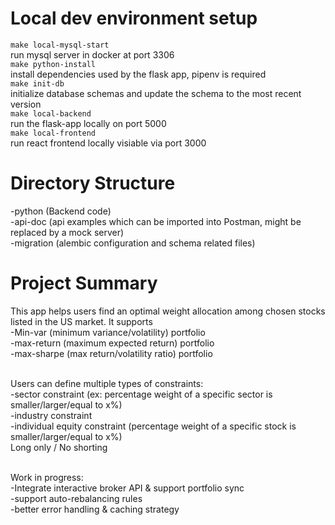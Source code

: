 # Local dev environment setup
`make local-mysql-start` <br />
run mysql server in docker at port 3306 <br />
`make python-install` <br />
install dependencies used by the flask app, pipenv is required <br />
`make init-db` <br />
initialize database schemas and update the schema to the most recent version <br />
`make local-backend` <br />
run the flask-app locally on port 5000 <br />
`make local-frontend` <br />
run react frontend locally visiable via port 3000 <br />

# Directory Structure
-python (Backend code) <br /> 
-api-doc (api examples which can be imported into Postman, might be replaced by a mock server) <br /> 
-migration (alembic configuration and schema related files) <br /> 

# Project Summary
This app helps users find an optimal weight allocation among chosen stocks listed in the US market. It supports <br />
-Min-var (minimum variance/volatility) portfolio <br />
-max-return (maximum expected return) portfolio <br />
-max-sharpe (max return/volatility ratio) portfolio <br /><br />

Users can define multiple types of constraints: <br />
-sector constraint (ex: percentage weight of a specific sector is smaller/larger/equal to x%) <br />
-industry constraint <br />
-individual equity constraint (percentage weight of a specific stock is smaller/larger/equal to x%) <br />
Long only / No shorting <br /><br />

Work in progress: <br />
-Integrate interactive broker API & support portfolio sync <br />
-support auto-rebalancing rules <br />
-better error handling & caching strategy



